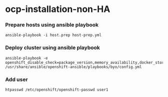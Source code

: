 # ocp-installation-non-HA


### Prepare hosts using ansible playbook

```
ansible-playbook -i host.prep host-prep.yml
```

### Deploy cluster using ansible playbook

```
ansible-playbook -e openshift_disable_check=package_version,memory_availability,docker_storage /usr/share/ansible/openshift-ansible/playbooks/byo/config.yml
```

### Add user

```
htpasswd /etc/openshift/openshift-passwd user1
```